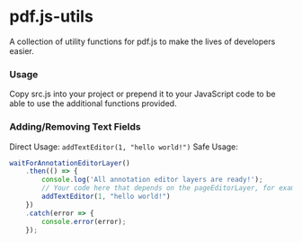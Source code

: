 # pdf.js-utils
A collection of utility functions for pdf.js to make the lives of developers easier.

### Usage
Copy src.js into your project or prepend it to your JavaScript code
to be able to use the additional functions provided.

### Adding/Removing Text Fields
Direct Usage: `addTextEditor(1, "hello world!")`
Safe Usage:
```js
waitForAnnotationEditorLayer()
    .then(() => {
        console.log('All annotation editor layers are ready!');
        // Your code here that depends on the pageEditorLayer, for example:
        addTextEditor(1, "hello world!")
    })
    .catch(error => {
        console.error(error);
    });
```
